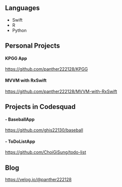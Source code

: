 ## Languages

- Swift
- R
- Python

## Personal Projects

#### KPGG App

<https://github.com/panther222128/KPGG>

#### MVVM with RxSwift

<https://github.com/panther222128/MVVM-with-RxSwift>

## Projects in Codesquad

#### - BaseballApp

<https://github.com/ghis22130/baseball>

#### - ToDoListApp

<https://github.com/ChoiGiSung/todo-list>

## Blog

<https://velog.io/@panther222128>
